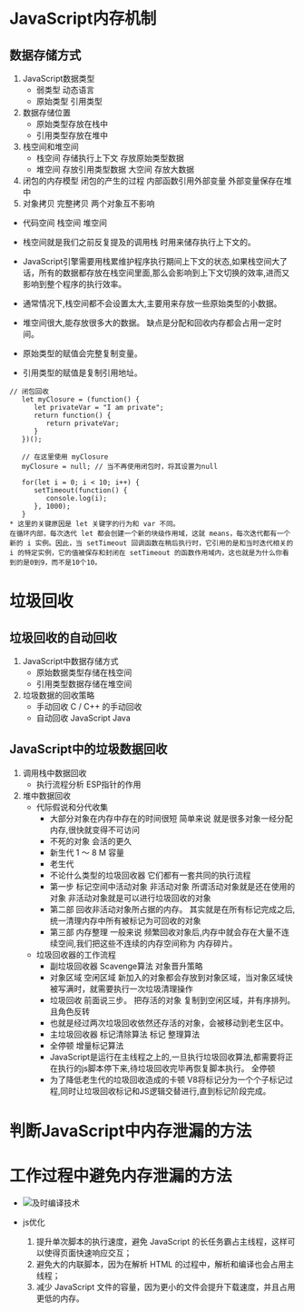 # JavaScript内存机制
## 数据存储方式
1. JavaScript数据类型
    - 弱类型 动态语言
    - 原始类型 引用类型
2. 数据存储位置
    - 原始类型存放在栈中
    - 引用类型存放在堆中
3. 栈空间和堆空间
    - 栈空间   存储执行上下文 存放原始类型数据
    - 堆空间   存放引用类型数据  大空间 存放大数据 
4.  闭包的内存模型   闭包的产生的过程  内部函数引用外部变量 外部变量保存在堆中
5. 对象拷贝  完整拷贝  两个对象互不影响

* 代码空间 栈空间 堆空间
* 栈空间就是我们之前反复提及的调用栈 时用来储存执行上下文的。
* JavaScript引擎需要用栈累维护程序执行期间上下文的状态,如果栈空间大了话，所有的数据都存放在栈空间里面,那么会影响到上下文切换的效率,进而又影响到整个程序的执行效率。

* 通常情况下,栈空间都不会设置太大,主要用来存放一些原始类型的小数据。
* 堆空间很大,能存放很多大的数据。 缺点是分配和回收内存都会占用一定时间。

* 原始类型的赋值会完整复制变量。
* 引用类型的赋值是复制引用地址。




```
// 闭包回收
   let myClosure = (function() {
      let privateVar = "I am private";
      return function() {
         return privateVar;
      }
   })();
   
   // 在这里使用 myClosure
   myClosure = null; // 当不再使用闭包时，将其设置为null

   for(let i = 0; i < 10; i++) {
      setTimeout(function() {
         console.log(i);
      }, 1000);
   }
* 这里的关键原因是 let 关键字的行为和 var 不同。
在循环内部，每次迭代 let 都会创建一个新的块级作用域，这就 means，每次迭代都有一个新的 i 实例。因此，当 setTimeout 回调函数在稍后执行时，它引用的是和当时迭代相关的 i 的特定实例，它的值被保存和封闭在 setTimeout 的函数作用域内，这也就是为什么你看到的是0到9，而不是10个10。

```

# 垃圾回收
## 垃圾回收的自动回收
1. JavaScript中数据存储方式
    - 原始数据类型存储在栈空间
    - 引用类型数据存储在堆空间
2. 垃圾数据的回收策略   
    - 手动回收  C / C++ 的手动回收
    - 自动回收  JavaScript Java
## JavaScript中的垃圾数据回收
1. 调用栈中数据回收  
    - 执行流程分析 ESP指针的作用
2. 堆中数据回收
    - 代际假说和分代收集
        - 大部分对象在内存中存在的时间很短 简单来说 就是很多对象一经分配内存,很快就变得不可访问
        - 不死的对象 会活的更久
        - 新生代 1 ～ 8 M 容量
        - 老生代
        - 不论什么类型的垃圾回收器 它们都有一套共同的执行流程
        - 第一步 标记空间中活动对象 非活动对象  所谓活动对象就是还在使用的对象 非活动对象就是可以进行垃圾回收的对象
        - 第二部 回收非活动对象所占据的内存。 其实就是在所有标记完成之后,统一清理内存中所有被标记为可回收的对象
        - 第三部 内存整理 一般来说 频繁回收对象后,内存中就会存在大量不连续空间,我们把这些不连续的内存空间称为 内存碎片。
    - 垃圾回收器的工作流程  
        - 副垃圾回收器   Scavenge算法  对象晋升策略  
        -   对象区域 空闲区域  新加入的对象都会存放到对象区域，当对象区域快被写满时，就需要执行一次垃圾清理操作
        - 垃圾回收 前面说三步。 把存活的对象 复制到空闲区域，并有序排列。 且角色反转
        - 也就是经过两次垃圾回收依然还存活的对象，会被移动到老生区中。
        - 主垃圾回收器   标记清除算法    标记 整理算法
        - 全停顿  增量标记算法  
        - JavaScript是运行在主线程之上的,一旦执行垃圾回收算法,都需要将正在执行的js脚本停下来,待垃圾回收完毕再恢复脚本执行。 全停顿
        - 为了降低老生代的垃圾回收造成的卡顿 V8将标记分为一个个子标记过程,同时让垃圾回收标记和JS逻辑交替进行,直到标记阶段完成。

# 判断JavaScript中内存泄漏的方法
# 工作过程中避免内存泄漏的方法      


* ![及时编译技术](https://static001.geekbang.org/resource/image/66/8a/662413313149f66fe0880113cb6ab98a.png?wh=766*912)


* js优化
    1. 提升单次脚本的执行速度，避免 JavaScript 的长任务霸占主线程，这样可以使得页面快速响应交互；
    2. 避免大的内联脚本，因为在解析 HTML 的过程中，解析和编译也会占用主线程；
    3. 减少 JavaScript 文件的容量，因为更小的文件会提升下载速度，并且占用更低的内存。
